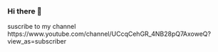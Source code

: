 ### Hi there 👋

<!--
**willdimar25/willdimar25** is a ✨ _special_ ✨ repository because its `README.md` (this file) appears on your GitHub profile.

Here are some ideas to get you started:

- 🔭 I’m currently working on ...
- 🌱 I’m currently learning ...
- 👯 I’m looking to collaborate on ...
- 🤔 I’m looking for help with ...
- 💬 Ask me about ...
- 📫 How to reach me: ...
- 😄 Pronouns: ...
- ⚡ Fun fact: ...
-->suscribe to my channel https://www.youtube.com/channel/UCcqCehGR_4NB28pQ7AxoweQ?view_as=subscriber
